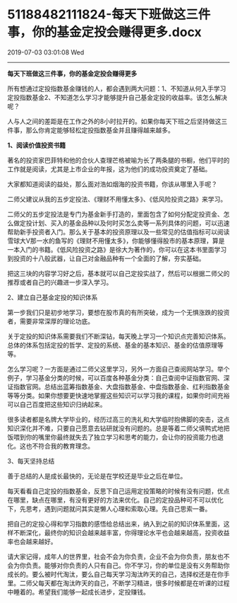 # 51188482111824-每天下班做这三件事，你的基金定投会赚得更多.docx

2019-07-03 03:01:08 Wed

----

__每天下班做这三件事，你的基金定投会赚得更多__

<a id="OLE_LINK1"></a><a id="OLE_LINK2"></a>所有想通过定投指数基金赚钱的人，都会遇到两大问题：1、不知道从何入手学习定投指数基金2、不知道怎么学习才能够提升自己基金定投的收益率。该怎么解决呢？

人与人之间的差距是在工作之外的8小时拉开的。如果你每天下班之后坚持做这三件事，那么你肯定能够轻松定投指数基金并且赚得越来越多。

__1、阅读价值投资书籍__

著名的投资家巴菲特和他的合伙人查理芒格被喻为长了两条腿的书橱，他们平时的工作就是阅读，尤其是上市企业的年报，这为他们的成功投资奠定了基础。

大家都知道阅读的益处，那么面对浩如烟海的投资书籍，你该从哪里入手呢？

二师父建议从我的五步定投法、《理财不用懂太多》、《低风险投资之路》来学习。

二师父的五步定投法是专门为基金新手打造的，里面包含了如何分配定投资金、怎么做定投计划、买入的基金品种以及何时买怎么卖等一系列具体的问题，可以迅速帮助新手投资者入门。那么关于基本的投资原理以及一些常见的估值指标可以阅读雪球大V那一水的鱼写的《理财不用懂太多》，你能够懂得股市的基本原理，算是一本入门的书籍。《低风险投资之路》是徐大为著作的，你可以在这本书里面学习到投资的十八般武器，让自己对金融品种有一个全面的了解，夯实基础。

把这三块的内容学习好之后，基本就可以自己定投实战了，然后可以根据二师父的推荐或者自己的兴趣进一步深入学习。

2、建立自己基金定投的知识体系

第一步我们只是初步地学习，要想在股市真的有所突破，成为一个无惧涨跌的投资者，需要非常深厚的理论功底。

关于定投的知识体系需要我们不断深钻，每天晚上学习一个知识点完善知识体系。总体的体系包括定投的哲学、定投的系统、基金的基本知识、基金的估值原理等等。

怎么学习呢？一方面是通过二师父这里学习，另外一方面自己查阅网站学习。举个例子，学习基金分类的时候，可以百度各种基金分类：自己查阅中证指数官网、深证指数官网。总结出蓝筹指数基金、大盘指数基金、中盘指数基金、红利指数基金等等分类。如果你想要更快速地掌握这些知识可以学习我的课程，如果你时间充裕可以自己百度把这些知识归纳起来。

很多读者都是名牌大学毕业的，经历过高三的洗礼和大学临时抱佛脚的突击，这点知识深化并不难，只要自己愿意去钻研就没有问题的。总是等着二师父填鸭式地把饭喂到你的嘴里你最终就失去了独立学习和思考的能力，会让你的投资能力也退化。这也不符合我的教育理念。

3、每天坚持总结

善于总结的人是成长最快的，无论是在学校还是毕业之后在单位。

每天看看自己定投的指数基金，反思下自己运用定投策略的时候有没有问题，优点在哪里，缺点在哪里，有没有更好的方法来优化。自己的定投品种可不可以优化下，先思考，遇到问题就问其实是懒人心理和索取心理。先自己思索一番。

把自己的定投心得和学习指数的感悟给总结出来，纳入到之前的知识体系里面，这样不断深化，最终你的知识会越来越丰富，你得理论水平也会越来越高，投资收益率也会越来越好。

请大家记得，成年人的世界里，社会不会为你负责，企业不会为你负责，朋友也不会为你负责。能够对你负责的人只有自己。你不学习，你的单位是没有义务帮助你成长的。要么被时代淘汰，要么自己每天学习淘汰昨天的自己，选择权还是在你手里。二师父每天都在淘汰昨天的自己，不断学习精进，很多时候都是在听课的过程中睡着的。希望我们能够一起成长进步，定投赚钱。

